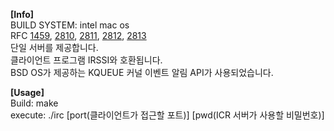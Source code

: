 **[Info]**  
BUILD SYSTEM: intel mac os  
RFC [1459](https://datatracker.ietf.org/doc/html/rfc1459), [2810](https://datatracker.ietf.org/doc/html/rfc2810), [2811](https://datatracker.ietf.org/doc/html/rfc2811), [2812](https://datatracker.ietf.org/doc/html/rfc2812), [2813](https://datatracker.ietf.org/doc/html/rfc2813)  
단일 서버를 제공합니다.  
클라이언트 프로그램 IRSSI와 호환됩니다.    
BSD OS가 제공하는 KQUEUE 커널 이벤트 알림 API가 사용되었습니다.  

**[Usage]**  
Build: make  
execute: ./irc [port(클라이언트가 접근할 포트)] [pwd(ICR 서버가 사용할 비밀번호)]   
